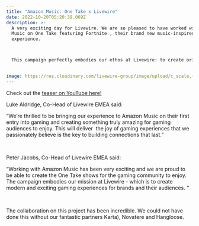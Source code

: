 ```yaml
---
title: "Amazon Music: One Take x Livewire"
date: 2022-10-20T05:20:39.069Z
description: >-
  A very exciting day for Livewire. We are so pleased to have worked with Amazon
  Music on One Take featuring Fortnite , their brand new music-inspired gaming
  experience.  



  This campaign perfectly embodies our ethos at Livewire: to create original, memorable brand experiences that provide value to the gaming audience and deliver brand outcomes.  

   
image: https://res.cloudinary.com/livewire-group/image/upload/c_scale,f_auto,q_auto,w_580/v1666244128/AMU-Static_lku9qr.png
---
```

Check out the [teaser on YouTube here!](https://www.youtube.com/watch?v=2ABiU_D24pQ)



Luke Aldridge, Co-Head of Livewire EMEA said: 

“We’re thrilled to be bringing our experience to Amazon Music on their first entry into gaming and creating something truly amazing for gaming audiences to enjoy. This will deliver  the joy of gaming experiences that we passionately believe is the key to building connections that last.”  

  

Peter Jacobs, Co-Head of Livewire EMEA said: 

“Working with Amazon Music has been very exciting and we are proud to be able to create the One Take shows for the gaming community to enjoy. The campaign embodies our mission at Livewire - which is to create modern and exciting gaming experiences for brands and their audiences. “ 

  

The collaboration on this project has been incredible. We could not have done this without our fantastic partners Karta), Novatere and Hangloose. 

<!--EndFragment-->